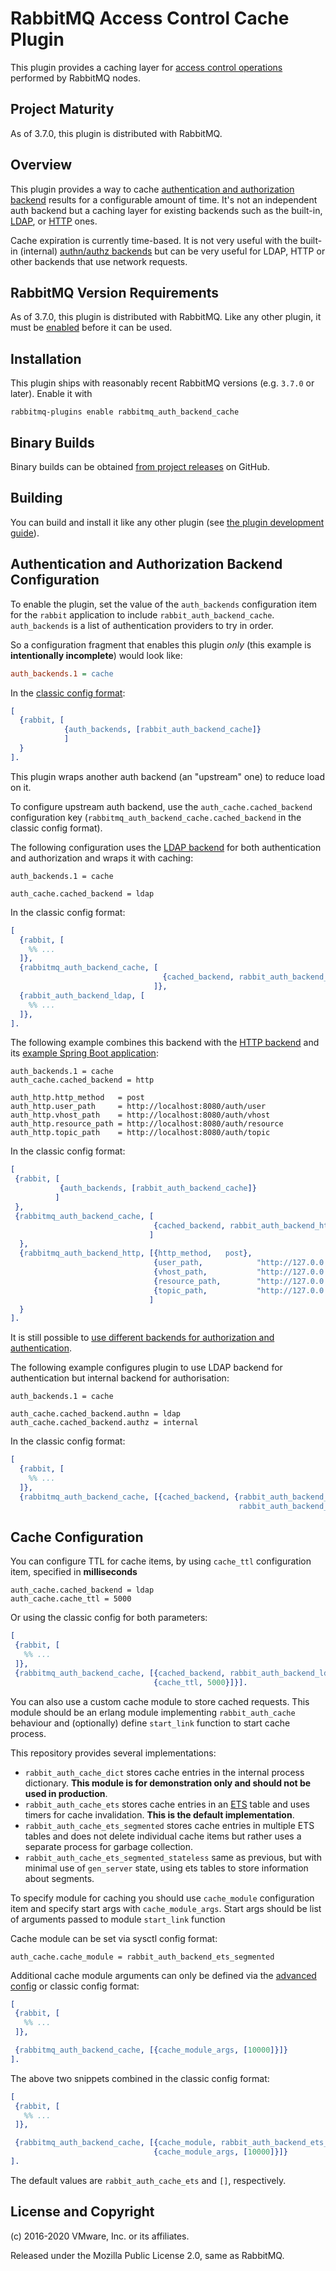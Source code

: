 # RabbitMQ Access Control Cache Plugin

This plugin provides a caching layer for [access control operations](https://rabbitmq.com/access-control.html)
performed by RabbitMQ nodes.

## Project Maturity

As of 3.7.0, this plugin is distributed with RabbitMQ.

## Overview

This plugin provides a way to cache [authentication and authorization backend](https://rabbitmq.com/access-control.html)
results for a configurable amount of time.
It's not an independent auth backend but a caching layer for existing backends
such as the built-in, [LDAP](https://github.com/rabbitmq/rabbitmq-auth-backend-ldap), or [HTTP](https://github.com/rabbitmq/rabbitmq-auth-backend-http)
ones.

Cache expiration is currently time-based. It is not very useful with the built-in
(internal) [authn/authz backends](https://rabbitmq.com/access-control.html) but can be very useful for LDAP, HTTP or other backends that
use network requests.

## RabbitMQ Version Requirements

As of 3.7.0, this plugin is distributed with RabbitMQ. Like any other plugin, it must
be [enabled](https://www.rabbitmq.com/plugins.html#ways-to-enable-plugins) before it can be used.


## Installation

This plugin ships with reasonably recent RabbitMQ versions
(e.g. `3.7.0` or later). Enable it with

``` shell
rabbitmq-plugins enable rabbitmq_auth_backend_cache
```

## Binary Builds

Binary builds can be obtained [from project releases](https://github.com/rabbitmq/rabbitmq-auth-backend-cache/releases/) on GitHub.

## Building

You can build and install it like any other plugin (see
[the plugin development guide](https://www.rabbitmq.com/plugin-development.html)).

## Authentication and Authorization Backend Configuration

To enable the plugin, set the value of the `auth_backends` configuration item
for the `rabbit` application to include `rabbit_auth_backend_cache`.
`auth_backends` is a list of authentication providers to try in order.


So a configuration fragment that enables this plugin *only* (this example is **intentionally incomplete**) would look like:

``` ini
auth_backends.1 = cache
```

In the [classic config format](https://www.rabbitmq.com/configure.html#config-file-formats):

``` erlang
[
  {rabbit, [
            {auth_backends, [rabbit_auth_backend_cache]}
            ]
  }
].
```

This plugin wraps another auth backend (an "upstream" one) to reduce load on it.

To configure upstream auth backend, use the `auth_cache.cached_backend` configuration key
(`rabbitmq_auth_backend_cache.cached_backend` in the classic config format).

The following configuration uses the [LDAP backend]((https://rabbitmq.com/ldap.html)) for both authentication and authorization
and wraps it with caching:

    auth_backends.1 = cache

    auth_cache.cached_backend = ldap

In the classic config format:

``` erlang
[
  {rabbit, [
    %% ...
  ]},
  {rabbitmq_auth_backend_cache, [
                                  {cached_backend, rabbit_auth_backend_ldap}
                                ]},
  {rabbit_auth_backend_ldap, [
    %% ...
  ]},
].
```

The following example combines this backend with the [HTTP backend](https://github.com/rabbitmq/rabbitmq-auth-backend-http/tree/master) and its [example Spring Boot application](https://github.com/rabbitmq/rabbitmq-auth-backend-http/tree/master/examples):


    auth_backends.1 = cache
    auth_cache.cached_backend = http

    auth_http.http_method   = post
    auth_http.user_path     = http://localhost:8080/auth/user
    auth_http.vhost_path    = http://localhost:8080/auth/vhost
    auth_http.resource_path = http://localhost:8080/auth/resource
    auth_http.topic_path    = http://localhost:8080/auth/topic

In the classic config format:

``` erlang
[
 {rabbit, [
           {auth_backends, [rabbit_auth_backend_cache]}
          ]
 },
 {rabbitmq_auth_backend_cache, [
                                {cached_backend, rabbit_auth_backend_http}
                               ]
  },
  {rabbitmq_auth_backend_http, [{http_method,   post},
                                {user_path,            "http://127.0.0.1:8080/auth/user"},
                                {vhost_path,           "http://127.0.0.1:8080/auth/vhost"},
                                {resource_path,        "http://127.0.0.1:8080/auth/resource"},
                                {topic_path,           "http://127.0.0.1:8080/auth/topic"}
                               ]
  }
].
```

It is still possible to [use different backends for authorization and authentication](https://www.rabbitmq.com/access-control.html).

The following example configures plugin to use LDAP backend for authentication
but internal backend for authorisation:

    auth_backends.1 = cache

    auth_cache.cached_backend.authn = ldap
    auth_cache.cached_backend.authz = internal

In the classic config format:

``` erlang
[
  {rabbit, [
    %% ...
  ]},
  {rabbitmq_auth_backend_cache, [{cached_backend, {rabbit_auth_backend_ldap,
                                                   rabbit_auth_backend_internal}}]}].
```



## Cache Configuration

You can configure TTL for cache items, by using `cache_ttl` configuration item, specified in **milliseconds**

    auth_cache.cached_backend = ldap
    auth_cache.cache_ttl = 5000

Or using the classic config for both parameters:

``` erlang
[
 {rabbit, [
   %% ...
 ]},
 {rabbitmq_auth_backend_cache, [{cached_backend, rabbit_auth_backend_ldap},
                                {cache_ttl, 5000}]}].
```

You can also use a custom cache module to store cached requests. This module
should be an erlang module implementing `rabbit_auth_cache` behaviour and (optionally)
define `start_link` function to start cache process.

This repository provides several implementations:

 * `rabbit_auth_cache_dict` stores cache entries in the internal process dictionary. **This module is for demonstration only and should not be used in production**.
 * `rabbit_auth_cache_ets` stores cache entries in an [ETS](https://learnyousomeerlang.com/ets) table and uses timers for cache invalidation. **This is the default implementation**.
 * `rabbit_auth_cache_ets_segmented` stores cache entries in multiple ETS tables and does not delete individual cache items but rather
   uses a separate process for garbage collection.
 * `rabbit_auth_cache_ets_segmented_stateless` same as previous, but with minimal use of `gen_server` state, using ets tables to store information about segments.

To specify module for caching you should use `cache_module` configuration item and
specify start args with `cache_module_args`.
Start args should be list of arguments passed to module `start_link` function

Cache module can be set via sysctl config format:

    auth_cache.cache_module = rabbit_auth_backend_ets_segmented

Additional cache module arguments can only be defined via the [advanced config](https://www.rabbitmq.com/configure.html#advanced-config-file) or classic config format:

``` erlang
[
 {rabbit, [
   %% ...
 ]},

 {rabbitmq_auth_backend_cache, [{cache_module_args, [10000]}]}
].
```

The above two snippets combined in the classic config format:

``` erlang
[
 {rabbit, [
   %% ...
 ]},

 {rabbitmq_auth_backend_cache, [{cache_module, rabbit_auth_backend_ets_segmented},
                                {cache_module_args, [10000]}]}
].
```

The default values are `rabbit_auth_cache_ets` and `[]`, respectively.


## License and Copyright

(c) 2016-2020 VMware, Inc. or its affiliates.

Released under the Mozilla Public License 2.0, same as RabbitMQ.
